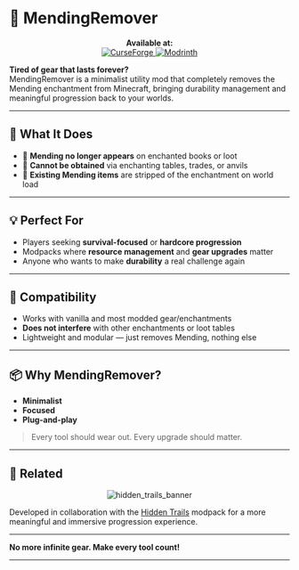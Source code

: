 # 🔧 MendingRemover

<p align="center">
  <b>Available at:</b><br>
  <a href="https://www.curseforge.com/minecraft/mc-mods/mendingremover">
    <img src="https://img.shields.io/badge/CurseForge-Download-orange?logo=curseforge&style=for-the-badge" alt="CurseForge">
  </a>
  <a href="https://modrinth.com/mod/mendingremover">
    <img src="https://img.shields.io/badge/Modrinth-Download-brightgreen?logo=modrinth&style=for-the-badge" alt="Modrinth">
  </a>
</p>

**Tired of gear that lasts forever?**  
MendingRemover is a minimalist utility mod that completely removes the Mending enchantment from Minecraft, bringing durability management and meaningful progression back to your worlds.

---

## 🧱 What It Does

- 🚫 **Mending no longer appears** on enchanted books or loot
- 🛑 **Cannot be obtained** via enchanting tables, trades, or anvils
- 🧹 **Existing Mending items** are stripped of the enchantment on world load

---

## 💡 Perfect For

- Players seeking **survival-focused** or **hardcore progression**
- Modpacks where **resource management** and **gear upgrades** matter
- Anyone who wants to make **durability** a real challenge again

---

## 🧩 Compatibility

- Works with vanilla and most modded gear/enchantments
- **Does not interfere** with other enchantments or loot tables
- Lightweight and modular — just removes Mending, nothing else

---

## 📦 Why MendingRemover?

- **Minimalist**
- **Focused**
- **Plug-and-play**

> Every tool should wear out. Every upgrade should matter.

---

## 🔗 Related
<p align="center">
  <img src="https://github.com/user-attachments/assets/8afae9c7-4338-422b-830b-2616b6ef39be" alt="hidden_trails_banner">
</p>

Developed in collaboration with the [Hidden Trails](https://www.curseforge.com/minecraft/modpacks/hidden-trails) modpack for a more meaningful and immersive progression experience.

---

**No more infinite gear. Make every tool count!**

---
